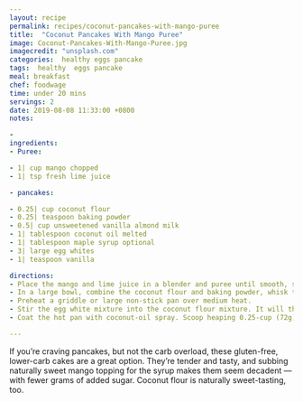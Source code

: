 ```yaml
---
layout: recipe
permalink: recipes/coconut-pancakes-with-mango-puree
title:  "Coconut Pancakes With Mango Puree"
image: Coconut-Pancakes-With-Mango-Puree.jpg
imagecredit: "unsplash.com"
categories:  healthy eggs pancake
tags:  healthy  eggs pancake
meal: breakfast
chef: foodwage
time: under 20 mins
servings: 2
date: 2019-08-08 11:33:00 +0800
notes:

- 
ingredients:
- Puree:

- 1| cup mango chopped
- 1| tsp fresh lime juice

- pancakes:

- 0.25| cup coconut flour
- 0.25| teaspoon baking powder
- 0.5| cup unsweetened vanilla almond milk
- 1| tablespoon coconut oil melted
- 1| tablespoon maple syrup optional
- 3| large egg whites
- 1| teaspoon vanilla

directions:
- Place the mango and lime juice in a blender and puree until smooth, scraping sides and repeating as needed. Pour into a small bowl.
- In a large bowl, combine the coconut flour and baking powder, whisk to combine. In a medium bowl, combine the almond milk, coconut oil, maple syrup, egg whites and vanilla and whisk vigorously for 1 minute to really incorporate the egg whites.
- Preheat a griddle or large non-stick pan over medium heat.
- Stir the egg white mixture into the coconut flour mixture. It will thicken as you stir. When well-mixed, it should be pourable but thick. If it is too thick, stir in another tablespoon of almond milk.
- Coat the hot pan with coconut-oil spray. Scoop heaping 0.25-cup (72g) portions and drop on the oiled pan, spreading into 4-inch rounds. Cook for about 2–3 minutes on the first side, until the edges look cooked and the top is bubbly. Carefully turn the cakes and cook for another 2 minutes, until puffed in the center and cooked through.

---
```


If you’re craving pancakes, but not the carb overload, these gluten-free, lower-carb cakes are a great option. They’re tender and tasty, and subbing naturally sweet mango topping for the syrup makes them seem decadent — with fewer grams of added sugar. Coconut flour is naturally sweet-tasting, too.
